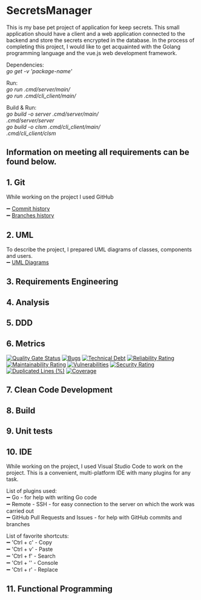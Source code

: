 # SecretsManager
This is my base pet project of application for keep secrets.
This small application should have a client and a web application connected to the backend and store the secrets encrypted in the database.
In the process of completing this project, I would like to get acquainted with the Golang programming language and the vue.js web development framework.

Dependencies:<br />
_go get -v 'package-name'_  <br />

Run:<br />
_go run .cmd/server/main/_  <br />
_go run .cmd/cli_client/main/_  <br />

Build & Run:<br />
_go build -o server .cmd/server/main/_ <br />
_.cmd/server/server_ <br />
_go build -o clsm .cmd/cli_client/main/_ <br />
_.cmd/cli_client/clsm_ <br />


## Information on meeting all requirements can be found below.
## 1. Git
While working on the project I used GitHub

:heavy_minus_sign: [Commit history](https://github.com/40104/SecretsManager/commits/main) <br />
:heavy_minus_sign: [Branches history](https://github.com/40104/SecretsManager/branches) <br />

## 2. UML 
To describe the project, I prepared UML diagrams of classes, components and users. <br />
:heavy_minus_sign: [UML Diagrams](https://github.com/40104/SecretsManager/tree/main/diagrams)<br />

## 3. Requirements Engineering

## 4. Analysis

## 5. DDD

## 6. Metrics

[![Quality Gate Status](https://sonarcloud.io/api/project_badges/measure?project=40104_SecretsManager&metric=alert_status)](https://sonarcloud.io/summary/new_code?id=40104_SecretsManager)
[![Bugs](https://sonarcloud.io/api/project_badges/measure?project=40104_SecretsManager&metric=bugs)](https://sonarcloud.io/summary/new_code?id=40104_SecretsManager)
[![Technical Debt](https://sonarcloud.io/api/project_badges/measure?project=40104_SecretsManager&metric=sqale_index)](https://sonarcloud.io/summary/new_code?id=40104_SecretsManager)
[![Reliability Rating](https://sonarcloud.io/api/project_badges/measure?project=40104_SecretsManager&metric=reliability_rating)](https://sonarcloud.io/summary/new_code?id=40104_SecretsManager)
[![Maintainability Rating](https://sonarcloud.io/api/project_badges/measure?project=40104_SecretsManager&metric=sqale_rating)](https://sonarcloud.io/summary/new_code?id=40104_SecretsManager)
[![Vulnerabilities](https://sonarcloud.io/api/project_badges/measure?project=40104_SecretsManager&metric=vulnerabilities)](https://sonarcloud.io/summary/new_code?id=40104_SecretsManager)
[![Security Rating](https://sonarcloud.io/api/project_badges/measure?project=40104_SecretsManager&metric=security_rating)](https://sonarcloud.io/summary/new_code?id=40104_SecretsManager)
[![Duplicated Lines (%)](https://sonarcloud.io/api/project_badges/measure?project=40104_SecretsManager&metric=duplicated_lines_density)](https://sonarcloud.io/summary/new_code?id=40104_SecretsManager)
[![Coverage](https://sonarcloud.io/api/project_badges/measure?project=40104_SecretsManager&metric=coverage)](https://sonarcloud.io/summary/new_code?id=40104_SecretsManager)
## 7. Clean Code Development

## 8. Build

## 9. Unit tests

## 10. IDE
While working on the project, I used Visual Studio Code to work on the project.
This is a convenient, multi-platform IDE with many plugins for any task.

List of plugins used:<br />
:heavy_minus_sign: Go - for help with writing Go code <br />
:heavy_minus_sign: Remote - SSH - for easy connection to the server on which the work was carried out <br />
:heavy_minus_sign: GitHub Pull Requests and Issues - for help with GitHub commits and branches <br />

List of favorite shortcuts:<br />
:heavy_minus_sign: 'Ctrl + c' - Copy <br />
:heavy_minus_sign: 'Ctrl + v' - Paste <br />
:heavy_minus_sign: 'Ctrl + f' - Search <br />
:heavy_minus_sign: 'Ctrl + '' - Console <br />
:heavy_minus_sign: 'Ctrl + r' - Replace <br />

## 11. Functional Programming




